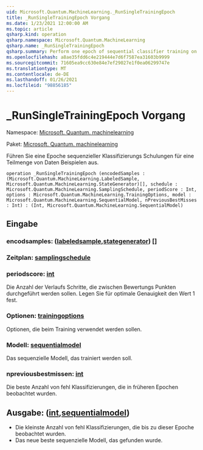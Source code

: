 ```yaml
---
uid: Microsoft.Quantum.MachineLearning._RunSingleTrainingEpoch
title: _RunSingleTrainingEpoch Vorgang
ms.date: 1/23/2021 12:00:00 AM
ms.topic: article
qsharp.kind: operation
qsharp.namespace: Microsoft.Quantum.MachineLearning
qsharp.name: _RunSingleTrainingEpoch
qsharp.summary: Perform one epoch of sequential classifier training on a subset of data samples.
ms.openlocfilehash: a8ae35fdd6c4e219444e7d6f7587ea31603b9999
ms.sourcegitcommit: 71605ea9cc630e84e7ef29027e1f0ea06299747e
ms.translationtype: MT
ms.contentlocale: de-DE
ms.lasthandoff: 01/26/2021
ms.locfileid: "98856185"
---
```

# <a name="_runsingletrainingepoch-operation"></a>_RunSingleTrainingEpoch Vorgang

Namespace: [Microsoft. Quantum. machinelearning](xref:Microsoft.Quantum.MachineLearning)

Paket: [Microsoft. Quantum. machinelearning](https://nuget.org/packages/Microsoft.Quantum.MachineLearning)


Führen Sie eine Epoche sequenzieller Klassifizierungs Schulungen für eine Teilmenge von Daten Beispielen aus.

```qsharp
operation _RunSingleTrainingEpoch (encodedSamples : (Microsoft.Quantum.MachineLearning.LabeledSample, Microsoft.Quantum.MachineLearning.StateGenerator)[], schedule : Microsoft.Quantum.MachineLearning.SamplingSchedule, periodScore : Int, options : Microsoft.Quantum.MachineLearning.TrainingOptions, model : Microsoft.Quantum.MachineLearning.SequentialModel, nPreviousBestMisses : Int) : (Int, Microsoft.Quantum.MachineLearning.SequentialModel)
```


## <a name="input"></a>Eingabe

### <a name="encodedsamples--labeledsamplestategenerator"></a>encodsamples: ([labeledsample](xref:Microsoft.Quantum.MachineLearning.LabeledSample),[stategenerator](xref:Microsoft.Quantum.MachineLearning.StateGenerator)) []




### <a name="schedule--samplingschedule"></a>Zeitplan: [samplingschedule](xref:Microsoft.Quantum.MachineLearning.SamplingSchedule)




### <a name="periodscore--int"></a>periodscore: [int](xref:microsoft.quantum.lang-ref.int)

Die Anzahl der Verlaufs Schritte, die zwischen Bewertungs Punkten durchgeführt werden sollen.
Legen Sie für optimale Genauigkeit den Wert 1 fest.


### <a name="options--trainingoptions"></a>Optionen: [trainingoptions](xref:Microsoft.Quantum.MachineLearning.TrainingOptions)

Optionen, die beim Training verwendet werden sollen.


### <a name="model--sequentialmodel"></a>Modell: [sequentialmodel](xref:Microsoft.Quantum.MachineLearning.SequentialModel)

Das sequenzielle Modell, das trainiert werden soll.


### <a name="npreviousbestmisses--int"></a>npreviousbestmissen: [int](xref:microsoft.quantum.lang-ref.int)

Die beste Anzahl von fehl Klassifizierungen, die in früheren Epochen beobachtet wurden.



## <a name="output--intsequentialmodel"></a>Ausgabe: ([int](xref:microsoft.quantum.lang-ref.int),[sequentialmodel](xref:Microsoft.Quantum.MachineLearning.SequentialModel))

- Die kleinste Anzahl von fehl Klassifizierungen, die bis zu dieser Epoche beobachtet wurden.
- Das neue beste sequenzielle Modell, das gefunden wurde.